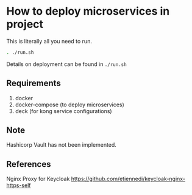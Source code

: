 # How to deploy microservices in project

This is literally all you need to run.

```bash
. ./run.sh
```

Details on deployment can be found in `./run.sh`

## Requirements

1. docker
2. docker-compose (to deploy microservices)
3. deck (for kong service configurations)

## Note

Hashicorp Vault has not been implemented.

## References

Nginx Proxy for Keycloak
<https://github.com/etiennedi/keycloak-nginx-https-self>